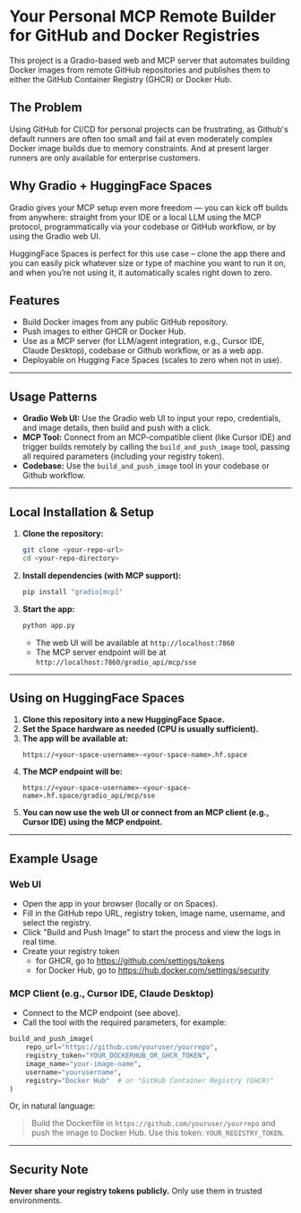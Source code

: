 # Your Personal MCP Remote Builder for GitHub and Docker Registries

This project is a Gradio-based web and MCP server that automates building Docker images from remote GitHub repositories and publishes them to either the GitHub Container Registry (GHCR) or Docker Hub.

## The Problem

Using GitHub for CI/CD for personal projects can be frustrating, as Github's default runners are often too small and fail at even moderately complex Docker image builds due to memory constraints. And at present larger runners are only available for enterprise customers.

## Why Gradio + HuggingFace Spaces

Gradio gives your MCP setup even more freedom — you can kick off builds from anywhere: straight from your IDE or a local LLM using the MCP protocol, programmatically via your codebase or GitHub workflow, or by using the Gradio web UI.

HuggingFace Spaces is perfect for this use case – clone the app there and you can easily pick whatever size or type of machine you want to run it on, and when you’re not using it, it automatically scales right down to zero.

## Features

- Build Docker images from any public GitHub repository.
- Push images to either GHCR or Docker Hub.
- Use as a MCP server (for LLM/agent integration, e.g., Cursor IDE, Claude Desktop), codebase or Github workflow, or as a web app.
- Deployable on Hugging Face Spaces (scales to zero when not in use).

---

## Usage Patterns

- **Gradio Web UI:** Use the Gradio web UI to input your repo, credentials, and image details, then build and push with a click.
- **MCP Tool:** Connect from an MCP-compatible client (like Cursor IDE) and trigger builds remotely by calling the `build_and_push_image` tool, passing all required parameters (including your registry token).
- **Codebase:** Use the `build_and_push_image` tool in your codebase or Github workflow.

---

## Local Installation & Setup

1. **Clone the repository:**

   ```bash
   git clone <your-repo-url>
   cd <your-repo-directory>
   ```

2. **Install dependencies (with MCP support):**

   ```bash
   pip install "gradio[mcp]"
   ```

3. **Start the app:**
   ```bash
   python app.py
   ```
   - The web UI will be available at `http://localhost:7860`
   - The MCP server endpoint will be at `http://localhost:7860/gradio_api/mcp/sse`

---

## Using on HuggingFace Spaces

1. **Clone this repository into a new HuggingFace Space.**
2. **Set the Space hardware as needed (CPU is usually sufficient).**
3. **The app will be available at:**
   ```
   https://<your-space-username>-<your-space-name>.hf.space
   ```
4. **The MCP endpoint will be:**
   ```
   https://<your-space-username>-<your-space-name>.hf.space/gradio_api/mcp/sse
   ```
5. **You can now use the web UI or connect from an MCP client (e.g., Cursor IDE) using the MCP endpoint.**

---

## Example Usage

### Web UI

- Open the app in your browser (locally or on Spaces).
- Fill in the GitHub repo URL, registry token, image name, username, and select the registry.
- Click "Build and Push Image" to start the process and view the logs in real time.
- Create your registry token
  - for GHCR, go to https://github.com/settings/tokens
  - for Docker Hub, go to https://hub.docker.com/settings/security

### MCP Client (e.g., Cursor IDE, Claude Desktop)

- Connect to the MCP endpoint (see above).
- Call the tool with the required parameters, for example:

```python
build_and_push_image(
    repo_url="https://github.com/youruser/yourrepo",
    registry_token="YOUR_DOCKERHUB_OR_GHCR_TOKEN",
    image_name="your-image-name",
    username="yourusername",
    registry="Docker Hub"  # or "GitHub Container Registry (GHCR)"
)
```

Or, in natural language:

> Build the Dockerfile in `https://github.com/youruser/yourrepo` and push the image to Docker Hub. Use this token: `YOUR_REGISTRY_TOKEN`.

---

## Security Note

**Never share your registry tokens publicly.** Only use them in trusted environments.
